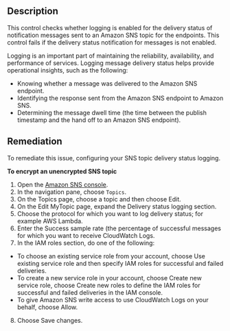 ## Description

This control checks whether logging is enabled for the delivery status of notification messages sent to an Amazon SNS topic for the endpoints. This control fails if the delivery status notification for messages is not enabled.

Logging is an important part of maintaining the reliability, availability, and performance of services. Logging message delivery status helps provide operational insights, such as the following:
  - Knowing whether a message was delivered to the Amazon SNS endpoint.
  - Identifying the response sent from the Amazon SNS endpoint to Amazon SNS.
  - Determining the message dwell time (the time between the publish timestamp and the hand off to an Amazon SNS endpoint).


## Remediation

To remediate this issue, configuring your SNS topic delivery status logging.

**To encrypt an unencrypted SNS topic**

1. Open the [Amazon SNS console](https://console.aws.amazon.com/sns/v3/home).
2. In the navigation pane, choose `Topics`.
3. On the Topics page, choose a topic and then choose Edit.
4. On the Edit MyTopic page, expand the Delivery status logging section.
5. Choose the protocol for which you want to log delivery status; for example AWS Lambda.
6. Enter the Success sample rate (the percentage of successful messages for which you want to receive CloudWatch Logs.
7. In the IAM roles section, do one of the following:
  - To choose an existing service role from your account, choose Use existing service role and then specify IAM roles for successful and failed deliveries.
  - To create a new service role in your account, choose Create new service role, choose Create new roles to define the IAM roles for successful and failed deliveries in the IAM console.
  - To give Amazon SNS write access to use CloudWatch Logs on your behalf, choose Allow.
8. Choose Save changes.


